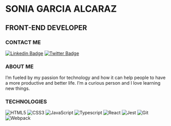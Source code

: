 # SONIA GARCIA ALCARAZ
## FRONT-END DEVELOPER

### CONTACT ME
[![Linkedin Badge](https://img.shields.io/badge/-Sonia_Garcia_Alcaraz-2867B2?style=plastic&logo=Linkedin&logoColor=white&link=https://www.linkedin.com/in/sogaral/)](https://www.linkedin.com/in/sogaral/)
[![Twitter Badge](https://img.shields.io/badge/-soniatechie-blue?style=plastic&logo=Twitter&logoColor=white&link=https://twitter.com/soniatechie/)](https://twitter.com/soniatechie/)


### ABOUT ME
I’m fueled by my passion for technology and how it can help people to have a more productive and better life. I’m a curious person and I love learning new things.

### TECHNOLOGIES
![HTML5](https://img.shields.io/badge/-HTML5-E34F26?style=plastic&logo=html5&logoColor=white)
![CSS3](https://img.shields.io/badge/-CSS3-1572B6?style=plastic&logo=css3)
![JavaScript](https://img.shields.io/badge/-JavaScript-fff?style=plastic&logo=javascript)
![Typescript](https://img.shields.io/badge/-Typescript-fff?style=plastic&logo=typescript)
![React](https://img.shields.io/badge/-React-black?style=plastic&logo=react)
![Jest](https://img.shields.io/badge/-Jest-15c213?style=plastic&logo=jest)
![Git](https://img.shields.io/badge/-Git-F0EFE7?style=plastic&logo=git)
![Webpack](https://img.shields.io/badge/-webpack-2B3A42?style=plastic&logo=webpack)
